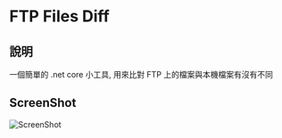 # FTP Files Diff
## 說明
一個簡單的 .net core 小工具, 用來比對 FTP 上的檔案與本機檔案有沒有不同
## ScreenShot
![ScreenShot](https://user-images.githubusercontent.com/16682813/167101858-4ffef68d-80f9-4ea2-b790-d6c7690f0ca1.png)
